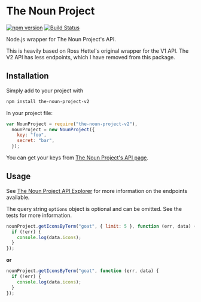 # The Noun Project

[![npm version](https://badge.fury.io/js/the-noun-project.svg)](http://badge.fury.io/js/the-noun-project)
[![Build Status](https://travis-ci.org/rosshettel/the-noun-project.svg?branch=master)](https://travis-ci.org/rosshettel/the-noun-project)

Node.js wrapper for The Noun Project's API.

This is heavily based on Ross Hettel's original wrapper for the V1 API. The V2 API has less endpoints, which I have removed from this package.

## Installation

Simply add to your project with

```bash
npm install the-noun-project-v2
```

In your project file:

```javascript
var NounProject = require("the-noun-project-v2"),
  nounProject = new NounProject({
    key: "foo",
    secret: "bar",
  });
```

You can get your keys from [The Noun Project's API page](https://thenounproject.com/api/).

## Usage

See [The Noun Project API Explorer](http://api.thenounproject.com/explorer) for more information on the endpoints available.

The query string `options` object is optional and can be omitted. See the tests for more information.

```javascript
nounProject.getIconsByTerm("goat", { limit: 5 }, function (err, data) {
  if (!err) {
    console.log(data.icons);
  }
});
```

**or**

```javascript
nounProject.getIconsByTerm("goat", function (err, data) {
  if (!err) {
    console.log(data.icons);
  }
});
```
